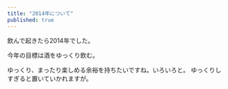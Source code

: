 ```yaml
---
title: "2014年について"
published: true
---
```


飲んで起きたら2014年でした。

今年の目標は酒をゆっくり飲む。

ゆっくり、まったり楽しめる余裕を持ちたいですね。いろいろと。
ゆっくりしすぎると置いていかれますが。

